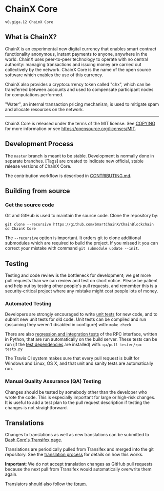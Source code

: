 
ChainX Core
===============================

 `v0.giga.12 ChainX Core`

 


What is ChainX?
----------------

ChainX is an experimental new digital currency that enables smart contract functionality anonymous, instant
payments to anyone, anywhere in the world. ChainX uses peer-to-peer technology
to operate with no central authority: managing transactions and issuing money
are carried out collectively by the network. ChainX Core is the name of the open
source software which enables the use of this currency.

ChainX also provides a cryptocurrency token called "chx", which can be transferred between accounts and used to compensate participant nodes for computations performed. 

"Water", an internal transaction pricing mechanism, is used to mitigate spam and allocate resources on the network.


-------

ChainX Core is released under the terms of the MIT license. See [COPYING](COPYING) for more
information or see https://opensource.org/licenses/MIT.

Development Process
-------------------

The `master` branch is meant to be stable. Development is normally done in separate branches.
[Tags] are created to indicate new official,
stable release versions of ChainX Core.

The contribution workflow is described in [CONTRIBUTING.md](CONTRIBUTING.md).

## Building from source

### Get the source code

Git and GitHub is used to maintain the source code. Clone the repository by:

```shell
git clone --recursive https://github.com/SmartChainX/ChainBlockchain
cd ChainX Core
```

The `--recursive` option is important. It orders git to clone additional 
submodules which are required to build the project.
If you missed it you can correct your mistake with command 
`git submodule update --init`.

Testing
-------

Testing and code review is the bottleneck for development; we get more pull
requests than we can review and test on short notice. Please be patient and help out by testing
other people's pull requests, and remember this is a security-critical project where any mistake might cost people
lots of money.

### Automated Testing

Developers are strongly encouraged to write [unit tests](/doc/unit-tests.md) for new code, and to
submit new unit tests for old code. Unit tests can be compiled and run
(assuming they weren't disabled in configure) with: `make check`

There are also [regression and integration tests](/qa) of the RPC interface, written
in Python, that are run automatically on the build server.
These tests can be run (if the [test dependencies](/qa) are installed) with: `qa/pull-tester/rpc-tests.py`

The Travis CI system makes sure that every pull request is built for Windows
and Linux, OS X, and that unit and sanity tests are automatically run.

### Manual Quality Assurance (QA) Testing

Changes should be tested by somebody other than the developer who wrote the
code. This is especially important for large or high-risk changes. It is useful
to add a test plan to the pull request description if testing the changes is
not straightforward.

Translations
------------

Changes to translations as well as new translations can be submitted to
[Dash Core's Transifex page](https://www.transifex.com/projects/p/dash/).

Translations are periodically pulled from Transifex and merged into the git repository. See the
[translation process](doc/translation_process.md) for details on how this works.

**Important**: We do not accept translation changes as GitHub pull requests because the next
pull from Transifex would automatically overwrite them again.

Translators should also follow the [forum](https://www.dash.org/forum/topic/dash-worldwide-collaboration.88/).
